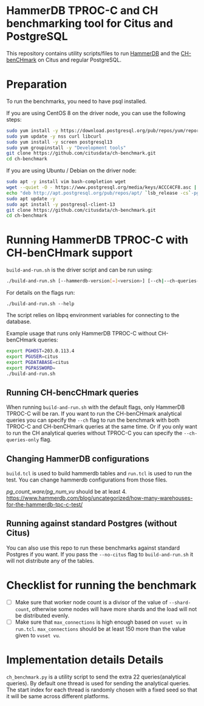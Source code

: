 # HammerDB TPROC-C and CH benchmarking tool for Citus and PostgreSQL

This repository contains utility scripts/files to run [HammerDB][hammerdb] and
the [CH-benCHmark][ch] on Citus and regular PostgreSQL.

# Preparation

To run the benchmarks, you need to have psql installed.

If you are using CentOS 8 on the driver node, you can use the following steps:

```bash
sudo yum install -y https://download.postgresql.org/pub/repos/yum/reporpms/EL-8-x86_64/pgdg-redhat-repo-latest.noarch.rpm epel-release
sudo yum update -y nss curl libcurl
sudo yum install -y screen postgresql13
sudo yum groupinstall -y "Development tools"
git clone https://github.com/citusdata/ch-benchmark.git
cd ch-benchmark
```

If you are using Ubuntu / Debian on the driver node:

```bash
sudo apt -y install vim bash-completion wget
wget --quiet -O - https://www.postgresql.org/media/keys/ACCC4CF8.asc | sudo apt-key add -
echo "deb http://apt.postgresql.org/pub/repos/apt/ `lsb_release -cs`-pgdg main" |sudo tee  /etc/apt/sources.list.d/pgdg.list
sudo apt update -y
sudo apt install -y postgresql-client-13
git clone https://github.com/citusdata/ch-benchmark.git
cd ch-benchmark
```

# Running HammerDB TPROC-C with CH-benCHmark support

`build-and-run.sh` is the driver script and can be run using:

```bash
./build-and-run.sh [--hammerdb-version[=]<version>] [--ch|--ch-queries-only] [--no-citus] [--name[=]name] [--shard-count[=]<shard_count>]
```

For details on the flags run:
```
./build-and-run.sh --help
```

The script relies on libpq environment variables for connecting to the database.

Example usage that runs only HammerDB TPROC-C without CH-benCHmark queries:
```bash
export PGHOST=203.0.113.4
export PGUSER=citus
export PGDATABASE=citus
export PGPASSWORD=
./build-and-run.sh
```

## Running CH-bencCHmark queries

When running `build-and-run.sh` with the default flags, only HammerDB TPROC-C
will be ran. If you want to run the CH-benCHmark analytical queries you can
specify the `--ch` flag to run the benchmark with both TPROC-C and CH-benCHmark
queries at the same time. Or if you only want to run the CH analytical queries
without TPROC-C you can specify the `--ch-queries-only` flag.

## Changing HammerDB configurations

`build.tcl` is used to build hammerdb tables and `run.tcl` is used to run the test.
You can change hammerdb configurations from those files.

*pg_count_ware/pg_num_vu* should be at least 4. https://www.hammerdb.com/blog/uncategorized/how-many-warehouses-for-the-hammerdb-tpc-c-test/

## Running against standard Postgres (without Citus)

You can also use this repo to run these benchmarks against standard Postgres if
you want. If you pass the `--no-citus` flag to `build-and-run.sh` it will not
distribute any of the tables.

# Checklist for running the benchmark
- [ ] Make sure that worker node count is a divisor of the value of
  `--shard-count`, otherwise some nodes will have more shards and the load will
  not be distributed evenly.
- [ ] Make sure that `max_connections` is high enough based on `vuset vu` in
  `run.tcl`. `max_connections` should be at least 150 more than the value given
  to `vuset vu`.

# Implementation details Details
`ch_benchmark.py` is a utility script to send the extra 22 queries(analytical
queries). By default one thread is used for sending the analytical queries. The
start index for each thread is randomly chosen with a fixed seed so that it will
be same across different platforms.

[hammerdb]: https://github.com/TPC-Council/HammerDB
[ch]: https://db.in.tum.de/research/projects/CHbenCHmark/
